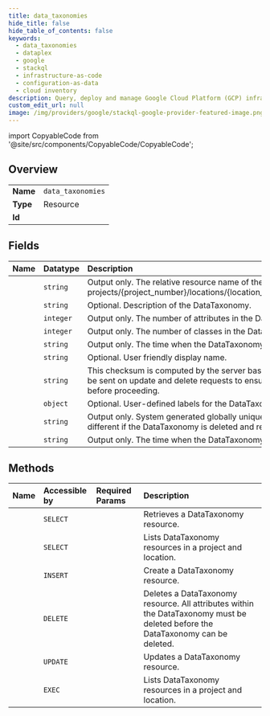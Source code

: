 ```yaml
---
title: data_taxonomies
hide_title: false
hide_table_of_contents: false
keywords:
  - data_taxonomies
  - dataplex
  - google    
  - stackql
  - infrastructure-as-code
  - configuration-as-data
  - cloud inventory
description: Query, deploy and manage Google Cloud Platform (GCP) infrastructure and resources using SQL
custom_edit_url: null
image: /img/providers/google/stackql-google-provider-featured-image.png
---
```


import CopyableCode from '@site/src/components/CopyableCode/CopyableCode';




## Overview
<table><tbody>
<tr><td><b>Name</b></td><td><code>data_taxonomies</code></td></tr>
<tr><td><b>Type</b></td><td>Resource</td></tr>
<tr><td><b>Id</b></td><td><CopyableCode code="google.dataplex.data_taxonomies" /></td></tr>
</tbody></table>

## Fields
| Name | Datatype | Description |
|:-----|:---------|:------------|
| <CopyableCode code="name" /> | `string` | Output only. The relative resource name of the DataTaxonomy, of the form: projects/&#123;project_number&#125;/locations/&#123;location_id&#125;/dataTaxonomies/&#123;data_taxonomy_id&#125;. |
| <CopyableCode code="description" /> | `string` | Optional. Description of the DataTaxonomy. |
| <CopyableCode code="attributeCount" /> | `integer` | Output only. The number of attributes in the DataTaxonomy. |
| <CopyableCode code="classCount" /> | `integer` | Output only. The number of classes in the DataTaxonomy. |
| <CopyableCode code="createTime" /> | `string` | Output only. The time when the DataTaxonomy was created. |
| <CopyableCode code="displayName" /> | `string` | Optional. User friendly display name. |
| <CopyableCode code="etag" /> | `string` | This checksum is computed by the server based on the value of other fields, and may be sent on update and delete requests to ensure the client has an up-to-date value before proceeding. |
| <CopyableCode code="labels" /> | `object` | Optional. User-defined labels for the DataTaxonomy. |
| <CopyableCode code="uid" /> | `string` | Output only. System generated globally unique ID for the dataTaxonomy. This ID will be different if the DataTaxonomy is deleted and re-created with the same name. |
| <CopyableCode code="updateTime" /> | `string` | Output only. The time when the DataTaxonomy was last updated. |
## Methods
| Name | Accessible by | Required Params | Description |
|:-----|:--------------|:----------------|:------------|
| <CopyableCode code="projects_locations_data_taxonomies_get" /> | `SELECT` | <CopyableCode code="dataTaxonomiesId, locationsId, projectsId" /> | Retrieves a DataTaxonomy resource. |
| <CopyableCode code="projects_locations_data_taxonomies_list" /> | `SELECT` | <CopyableCode code="locationsId, projectsId" /> | Lists DataTaxonomy resources in a project and location. |
| <CopyableCode code="projects_locations_data_taxonomies_create" /> | `INSERT` | <CopyableCode code="locationsId, projectsId" /> | Create a DataTaxonomy resource. |
| <CopyableCode code="projects_locations_data_taxonomies_delete" /> | `DELETE` | <CopyableCode code="dataTaxonomiesId, locationsId, projectsId" /> | Deletes a DataTaxonomy resource. All attributes within the DataTaxonomy must be deleted before the DataTaxonomy can be deleted. |
| <CopyableCode code="projects_locations_data_taxonomies_patch" /> | `UPDATE` | <CopyableCode code="dataTaxonomiesId, locationsId, projectsId" /> | Updates a DataTaxonomy resource. |
| <CopyableCode code="_projects_locations_data_taxonomies_list" /> | `EXEC` | <CopyableCode code="locationsId, projectsId" /> | Lists DataTaxonomy resources in a project and location. |
